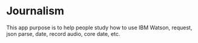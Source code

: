 # Journalism
This app purpose is to help people study how to use IBM Watson, request, json parse, date, record audio, core date, etc.
